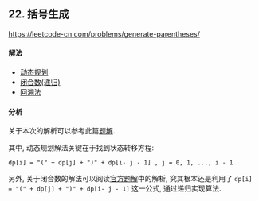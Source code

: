 ## 22. 括号生成

https://leetcode-cn.com/problems/generate-parentheses/


#### 解法  

* [动态规划](_1.py)
* [闭合数(递归)](_2.py)
* [回溯法](_3.py)


#### 分析 

关于本次的解析可以参考此篇[题解](https://leetcode-cn.com/problems/generate-parentheses/solution/hui-su-suan-fa-by-liweiwei1419/).

其中, 动态规划解法关键在于找到状态转移方程:
```
dp[i] = "(" + dp[j] + ")" + dp[i- j - 1] , j = 0, 1, ..., i - 1
```

另外, 关于闭合数的解法可以阅读[官方题解](https://leetcode-cn.com/problems/generate-parentheses/solution/gua-hao-sheng-cheng-by-leetcode/)中的解析,
究其根本还是利用了 `dp[i] = "(" + dp[j] + ")" + dp[i- j - 1]` 这一公式, 通过递归实现算法.
